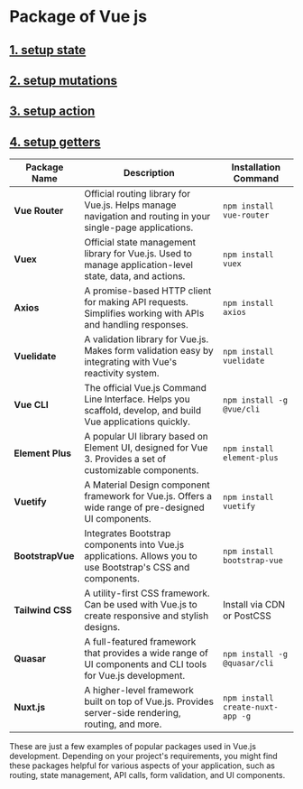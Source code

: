# Package of Vue js

## [1. setup state](https://github.com/Tahsin000/TalkHub-ChatApp/tree/b448d880c39e07e9f3bd786f9d9a7a94fdddcd91)

## [2. setup mutations](https://github.com/Tahsin000/TalkHub-ChatApp/tree/bdd4c60ec62aabd9a014aa230e18e094731dafa8)

## [3. setup action]()

## [4. setup getters]()

| Package Name     | Description                                                                                                  | Installation Command             |
| ---------------- | ------------------------------------------------------------------------------------------------------------ | -------------------------------- |
| **Vue Router**   | Official routing library for Vue.js. Helps manage navigation and routing in your single-page applications.   | `npm install vue-router`         |
| **Vuex**         | Official state management library for Vue.js. Used to manage application-level state, data, and actions.     | `npm install vuex`               |
| **Axios**        | A promise-based HTTP client for making API requests. Simplifies working with APIs and handling responses.    | `npm install axios`              |
| **Vuelidate**    | A validation library for Vue.js. Makes form validation easy by integrating with Vue's reactivity system.     | `npm install vuelidate`          |
| **Vue CLI**      | The official Vue.js Command Line Interface. Helps you scaffold, develop, and build Vue applications quickly. | `npm install -g @vue/cli`        |
| **Element Plus** | A popular UI library based on Element UI, designed for Vue 3. Provides a set of customizable components.     | `npm install element-plus`       |
| **Vuetify**      | A Material Design component framework for Vue.js. Offers a wide range of pre-designed UI components.         | `npm install vuetify`            |
| **BootstrapVue** | Integrates Bootstrap components into Vue.js applications. Allows you to use Bootstrap's CSS and components.  | `npm install bootstrap-vue`      |
| **Tailwind CSS** | A utility-first CSS framework. Can be used with Vue.js to create responsive and stylish designs.             | Install via CDN or PostCSS       |
| **Quasar**       | A full-featured framework that provides a wide range of UI components and CLI tools for Vue.js development.  | `npm install -g @quasar/cli`     |
| **Nuxt.js**      | A higher-level framework built on top of Vue.js. Provides server-side rendering, routing, and more.          | `npm install create-nuxt-app -g` |

These are just a few examples of popular packages used in Vue.js development. Depending on your project's requirements, you might find these packages helpful for various aspects of your application, such as routing, state management, API calls, form validation, and UI components.
